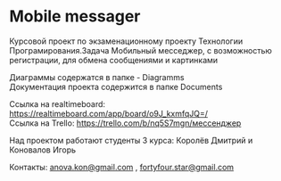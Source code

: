 # Mobile messager

Курсовой проект по экзаменационному проекту Технологии Програмирования.Задача Мобильный месседжер, с возможностью регистрации, для обмена сообщениями и картинками

Диаграммы содержатся в папке - Diagramms
<br />
Документация проекта содержится в папке Documents 

Ссылка на realtimeboard: https://realtimeboard.com/app/board/o9J_kxmfqJQ=/ 
<br />
Ссылка на Trello: https://trello.com/b/nq5S7mgn/мессенджер


Над проектом работают студенты 3 курса: Королёв Дмитрий и Коновалов Игорь 

Контакты: anova.kon@gmail.com , fortyfour.star@gmail.com
